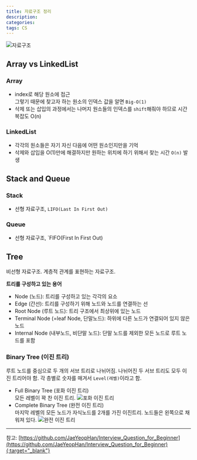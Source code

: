 ```yaml
---
title: 자료구조 정리
description: 
categories: 
tags: CS
---
```


![자료구조](https://encrypted-tbn0.gstatic.com/images?q=tbn:ANd9GcS_gnyWTzgG_OzXuwizdNuOs5AsGhjnaBOIKPiccaoqmsqy2vTNpw)

## Array vs LinkedList

### Array

* index로 해당 원소에 접근  
  그렇기 때문에 찾고자 하는 원소의 인덱스 값을 알면 `Big-O(1)`
* 삭제 또는 삽입의 과정에서는 나머지 원소들의 인덱스를 `shift`해줘야 하므로 시간복잡도 O(n)

### LinkedList

* 각각의 원소들은 자기 자신 다음에 어떤 원소인지만을 기억
* 삭제와 삽입을 O(1)만에 해결하지만 원하는 위치에 하기 위해서 찾는 시간 `O(n)` 발생

## Stack and Queue

### Stack

* 선형 자료구조, `LIFO(Last In First Out)`

### Queue

* 선형 자료구조, `FIFO(First In First Out)

## Tree

비선형 자료구조. 계층적 관계를 표현하는 자료구조.

**트리를 구성하고 있는 용어**

* Node (노드): 트리를 구성하고 있는 각각의 요소
* Edge (간선): 트리를 구성하기 위해 노드와 노드를 연결하는 선
* Root Node (루트 노드): 트리 구조에서 최상위에 있는 노드
* Terminal Node (=leaf Node, 단말노드): 하위에 다른 노드가 연결되어 있지 않은 노드
* Internal Node (내부노드, 비단말 노드): 단말 노드를 제외한 모든 노드로 루트 노드를 포함

### Binary Tree (이진 트리)

루트 노드를 중심으로 두 개의 서브 트리로 나뉘어짐. 나뉘어진 두 서브 트리도 모두 이진 트리어야 함. 각 층별로 숫자를 매겨서 `Level(레벨)`이라고 함.

* Full Binary Tree (포화 이진 트리)  
  모든 레벨이 꽉 찬 이진 트리.
  ![포화 이진 트리](https://mblogthumb-phinf.pstatic.net/20150928_132/yms9713_1443418661736U88PO_PNG/%BD%BD%B6%F3%C0%CC%B5%E52.PNG?type=w2)
* Complete Binary Tree (완전 이진 트리)  
  마지막 레벨의 모든 노드가 자식노드를 2개를 가진 이진트리. 노드들은 왼쪽으로 채워져 있다.
  ![완전 이진 트리](https://mblogthumb-phinf.pstatic.net/20150928_235/yms9713_1443418651125F2jjR_PNG/%BD%BD%B6%F3%C0%CC%B5%E51.PNG?type=w2)


---
참고: [https://github.com/JaeYeopHan/Interview_Question_for_Beginner](https://github.com/JaeYeopHan/Interview_Question_for_Beginner){:target="_blank"}